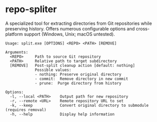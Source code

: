 # repo-spliter

A specialized tool for extracting directories from Git repositories while preserving history. Offers numerous configurable options and cross-platform support (Windows, Unix; macOS untested).

```
Usage: split.exe [OPTIONS] <REPO> <PATH> [REMOVE]

Arguments:
  <REPO>     Path to source Git repository
  <PATH>     Relative path to target subdirectory
  [REMOVE]   Post-split cleanup action [default: nothing]
             Possible values:
             - nothing: Preserve original directory
             - commit:  Remove directory in new commit
             - prune:  Purge directory from history

Options:
  -l, --local <PATH>    Output path for new repository
  -r, --remote <URL>    Remote repository URL to set
  -k, --keep            Convert original directory to submodule (requires removal)
  -h, --help            Display help information
```
